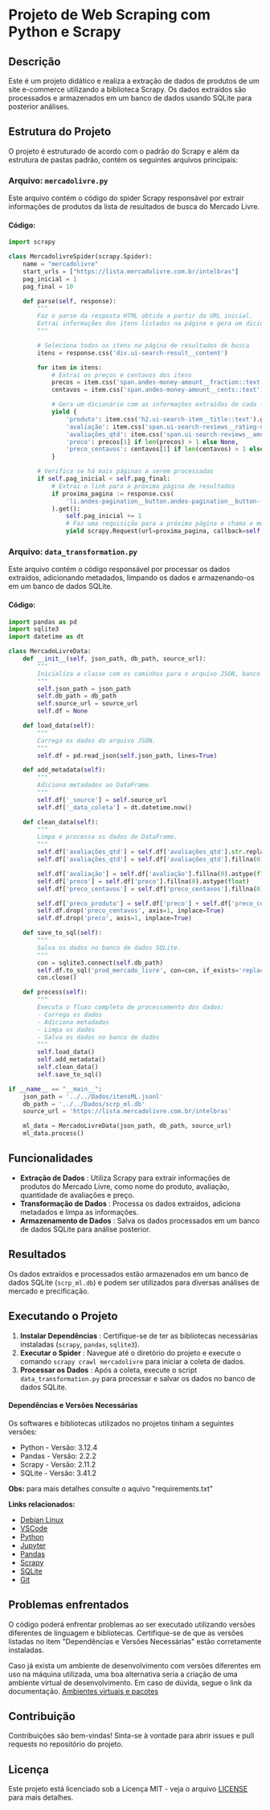 # Projeto de Web Scraping com Python e Scrapy

## Descrição

Este é um projeto didático e realiza a extração de dados de produtos de um site e-commerce utilizando a biblioteca Scrapy. Os dados extraídos são processados e armazenados em um banco de dados usando SQLite para posterior análises.

## Estrutura do Projeto

O projeto é estruturado de acordo com o padrão do Scrapy e além da estrutura de pastas padrão, contém os seguintes arquivos principais:

### Arquivo: `mercadolivre.py`

Este arquivo contém o código do spider Scrapy responsável por extrair informações de produtos da lista de resultados de busca do Mercado Livre.

#### Código:

```python
import scrapy

class MercadolivreSpider(scrapy.Spider):
    name = "mercadolivre"
    start_urls = ["https://lista.mercadolivre.com.br/intelbras"]
    pag_inicial = 1
    pag_final = 10

    def parse(self, response):
        """
        Faz o parse da resposta HTML obtida a partir da URL inicial. 
        Extrai informações dos itens listados na página e gera um dicionário com os dados extraídos.
        """

        # Seleciona todos os itens na página de resultados de busca
        itens = response.css('div.ui-search-result__content')

        for item in itens:
            # Extrai os preços e centavos dos itens
            precos = item.css('span.andes-money-amount__fraction::text').getall()
            centavos = item.css('span.andes-money-amount__cents::text').getall()

            # Gera um dicionário com as informações extraídas de cada item
            yield {
                'produto': item.css('h2.ui-search-item__title::text').get(),
                'avaliação': item.css('span.ui-search-reviews__rating-number::text').get(),
                'avaliações_qtd': item.css('span.ui-search-reviews__amount::text').get(),
                'preco': precos[1] if len(precos) > 1 else None,
                'preco_centavos': centavos[1] if len(centavos) > 1 else None
            }

        # Verifica se há mais páginas a serem processadas
        if self.pag_inicial < self.pag_final:
            # Extrai o link para a próxima página de resultados
            if proxima_pagina := response.css(
                'li.andes-pagination__button.andes-pagination__button--next a::attr(href)'
            ).get():
                self.pag_inicial += 1
                # Faz uma requisição para a próxima página e chama o método parse novamente
                yield scrapy.Request(url=proxima_pagina, callback=self.parse)
```

### Arquivo: `data_transformation.py`

Este arquivo contém o código responsável por processar os dados extraídos, adicionando metadados, limpando os dados e armazenando-os em um banco de dados SQLite.

#### Código:

```python
import pandas as pd
import sqlite3
import datetime as dt

class MercadoLivreData:
    def __init__(self, json_path, db_path, source_url):
        """
        Inicializa a classe com os caminhos para o arquivo JSON, banco de dados e URL de origem.
        """
        self.json_path = json_path
        self.db_path = db_path
        self.source_url = source_url
        self.df = None

    def load_data(self):
        """
        Carrega os dados do arquivo JSON.
        """
        self.df = pd.read_json(self.json_path, lines=True)

    def add_metadata(self):
        """
        Adiciona metadados ao DataFrame.
        """
        self.df['_source'] = self.source_url
        self.df['_data_coleta'] = dt.datetime.now()

    def clean_data(self):
        """
        Limpa e processa os dados do DataFrame.
        """
        self.df['avaliações_qtd'] = self.df['avaliações_qtd'].str.replace('[\(\)]', '', regex=True)
        self.df['avaliações_qtd'] = self.df['avaliações_qtd'].fillna(0).astype(int)

        self.df['avaliação'] = self.df['avaliação'].fillna(0).astype(float)
        self.df['preco'] = self.df['preco'].fillna(0).astype(float)
        self.df['preco_centavos'] = self.df['preco_centavos'].fillna(0).astype(float)

        self.df['preco_produto'] = self.df['preco'] + self.df['preco_centavos'] / 100
        self.df.drop('preco_centavos', axis=1, inplace=True)
        self.df.drop('preco', axis=1, inplace=True)

    def save_to_sql(self):
        """
        Salva os dados no banco de dados SQLite.
        """
        con = sqlite3.connect(self.db_path)
        self.df.to_sql('prod_mercado_livre', con=con, if_exists='replace', index=False)
        con.close()

    def process(self):
        """
        Executa o fluxo completo de processamento dos dados:
        - Carrega os dados
        - Adiciona metadados
        - Limpa os dados
        - Salva os dados no banco de dados
        """
        self.load_data()
        self.add_metadata()
        self.clean_data()
        self.save_to_sql()

if __name__ == "__main__":
    json_path = '../../Dados/itensML.jsonl'
    db_path = '../../Dados/scrp_ml.db'
    source_url = 'https://lista.mercadolivre.com.br/intelbras'

    ml_data = MercadoLivreData(json_path, db_path, source_url)
    ml_data.process()
```

## Funcionalidades

* **Extração de Dados** : Utiliza Scrapy para extrair informações de produtos do Mercado Livre, como nome do produto, avaliação, quantidade de avaliações e preço.
* **Transformação de Dados** : Processa os dados extraídos, adiciona metadados e limpa as informações.
* **Armazenamento de Dados** : Salva os dados processados em um banco de dados SQLite para análise posterior.

## Resultados

Os dados extraídos e processados estão armazenados em um banco de dados SQLite (`scrp_ml.db`) e podem ser utilizados para diversas análises de mercado e precificação.

## Executando o Projeto

1. **Instalar Dependências** : Certifique-se de ter as bibliotecas necessárias instaladas (`scrapy`, `pandas`, `sqlite3`).
2. **Executar o Spider** : Navegue até o diretório do projeto e execute o comando `scrapy crawl mercadolivre` para iniciar a coleta de dados.
3. **Processar os Dados** : Após a coleta, execute o script `data_transformation.py` para processar e salvar os dados no banco de dados SQLite.

#### Dependências e Versões Necessárias

Os softwares e bibliotecas utilizados no projetos tinham a seguintes versões:

* Python - Versão: 3.12.4
* Pandas - Versão: 2.2.2
* Scrapy - Versão: 2.11.2
* SQLite - Versão: 3.41.2

**Obs:** para mais detalhes consulte o aquivo "requirements.txt"

**Links relacionados:**

* [Debian Linux](https://www.debian.org/index.pt.html)
* [VSCode](https://code.visualstudio.com/)
* [Python](https://www.python.org/)
* [Jupyter](https://jupyter.org/)
* [Pandas](https://pandas.pydata.org/)
* [Scrapy](https://scrapy.org/)
* [SQLite](https://www.sqlite.org/)
* [Git](https://git-scm.com/)

## Problemas enfrentados

O código poderá enfrentar problemas ao ser executado utilizando versões diferentes de linguagem e bibliotecas. Certifique-se de que as versões listadas no item "Dependências e Versões Necessárias" estão corretamente instaladas.

Caso já exista um ambiente de desenvolvimento com versões diferentes em uso na máquina utilizada, uma boa alternativa seria a criação de uma ambiente virtual de desenvolvimento. Em caso de dúvida, segue o link da documentação.
[Ambientes virtuais e pacotes](https://docs.python.org/pt-br/3/tutorial/venv.html)

## Contribuição

Contribuições são bem-vindas! Sinta-se à vontade para abrir issues e pull requests no repositório do projeto.

## Licença

Este projeto está licenciado sob a Licença MIT - veja o arquivo [LICENSE](https://github.com/thaleswillreis/Data_Pipeline_Web_Scraping/blob/main/LICEN%C3%87A_PT-BR.md) para mais detalhes.

